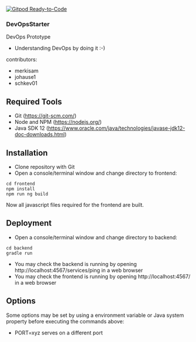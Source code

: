 [![Gitpod Ready-to-Code](https://img.shields.io/badge/Gitpod-Ready--to--Code-blue?logo=gitpod)](https://gitpod.io/from-referrer/) 

### DevOpsStarter

DevOps Prototype
* Understanding DevOps by doing it :-)

contributors:
- merkisam
- johause1
- schkev01

## Required Tools 
* Git (https://git-scm.com/)
* Node and NPM (https://nodejs.org/)
* Java SDK 12 (https://www.oracle.com/java/technologies/javase-jdk12-doc-downloads.html)

## Installation
* Clone repository with Git
* Open a console/terminal window and change directory to frontend:
```
cd frontend
npm install
npm run ng build
```
Now all javascript files required for the frontend are built.

## Deployment
* Open a console/terminal window and change directory to backend:
```
cd backend
gradle run
```
* You may check the backend is running by opening http://localhost:4567/services/ping in a web browser
* You may check the frontend is running by opening http://localhost:4567/ in a web browser

## Options
Some options may be set by using a environment variable or Java system property before executing the commands above:
* PORT=xyz serves on a different port
